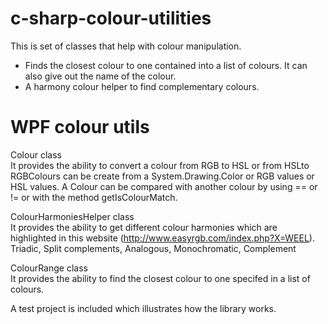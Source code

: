 c-sharp-colour-utilities
========================

This is set of classes that help with colour manipulation. 

 - Finds the closest colour to one contained into a list of colours. It can also give out the name of the colour.
 - A harmony colour helper to find complementary colours.
 

WPF colour utils
================
Colour class<br/>
It provides the ability to convert a colour from RGB to HSL or from HSLto RGBColours can be create from a System.Drawing.Color or RGB values or HSL values.
A Colour can be compared with another colour by using == or != or with the method getIsColourMatch. 

ColourHarmoniesHelper class<br/>
It provides the ability to get different colour harmonies which are highlighted in this website (http://www.easyrgb.com/index.php?X=WEEL).
Triadic, Split complements, Analogous, Monochromatic, Complement

ColourRange class<br/>
It provides the ability to find the closest colour to one specifed in a list of colours.



A test project is included which illustrates how the library works.